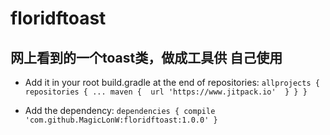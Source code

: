 # floridftoast
## 网上看到的一个toast类，做成工具供 自己使用
- Add it in your root build.gradle at the end of repositories:
`allprojects {
	repositories {
		...
		maven { 
		url 'https://www.jitpack.io' 
		}
	}
}`
 
 - Add the dependency:
`dependencies {
	        compile 'com.github.MagicLonW:floridftoast:1.0.0'
    	}`

